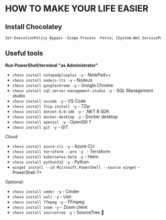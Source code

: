 

# HOW TO MAKE YOUR LIFE EASIER  
## Install Chocolatey

```ps  
Set-ExecutionPolicy Bypass -Scope Process -Force; [System.Net.ServicePointManager]::SecurityProtocol = [System.Net.ServicePointManager]::SecurityProtocol -bor 3072; iex ((New-Object System.Net.WebClient).DownloadString('https://community.chocolatey.org/install.ps1'))
```

## Useful tools

**Run PowerShell/terminal "as Administrator"**

- ```choco install notepadplusplus -y``` - NotePad++  
- ```choco install nodejs-lts -y``` - NodeJs  
- ```choco install googlechrome -y``` - Google Chrome  
- ```choco install sql-server-management-studio -y``` - SQL Management studio  
- ```choco install vscode -y``` - VS Code  
- ```choco install 7zip.install -y``` - 7Zip  
- ```choco install dotnet-8.0-sdk -y``` - .NET 8 SDK  
- ```choco install docker-desktop -y``` - Docker desktop  
- ```choco install openssl -y``` - OpenSSl  ?
- ```choco install git -y``` - GIT

_Cloud:_  
- ```choco install azure-cli -y``` - Azure CLI  
- ```choco install terraform --pre -y ``` - Terraform  
- ```choco install kubernetes-helm -y``` - Helm  
- ```choco install python312 -y``` - Python  
- ```winget install --id Microsoft.PowerShell --source winget``` - PowerShell 7+

_Optional:_

- ```choco install cmder -y``` - Cmder  
- ```choco install ueli -y``` - Ueli  
- ```choco install ffmpeg -y``` - FFmpeg  
- ```choco install zoom -y``` - Zoom client  
- ```choco install sourcetree -y``` - SourceTree :poop:
